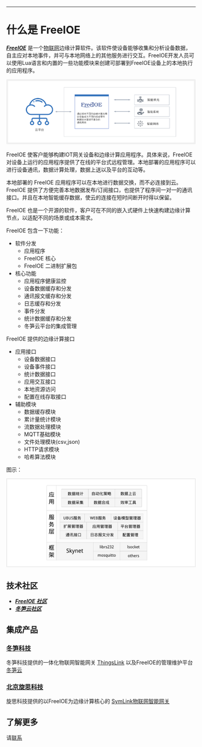 
---

# 什么是 FreeIOE

***[FreeIOE](http://freeioe.org)*** 是一个[物联网](iot.md)边缘计算软件。该软件使设备能够收集和分析设备数据，自主应对本地事件，并可与本地网络上的其他服务进行交互。FreeIOE开发人员可以使用Lua语言和内置的一些功能模块来创建可部署到FreeIOE设备上的本地执行的应用程序。

![arch](images/arch.png)

FreeIOE 使客户能够构建IOT网关设备和边缘计算应用程序。具体来说，FreeIOE 对设备上运行的应用程序提供了在线的平台式远程管理。本地部署的应用程序可以进行设备通讯，数据计算处理，数据上送以及平台的互动等。

本地部署的 FreeIOE 应用程序可以在本地进行数据交换，而不必连接到云。FreeIOE 提供了方便完善本地数据发布/订阅接口，也提供了程序间一对一的通讯接口。并且在本地智能缓存数据，使云的连接在短时间断开时得以保留。

FreeIOE 也是一个开源的软件，客户可在不同的嵌入式硬件上快速构建边缘计算节点，以适配不同的场景或成本需求。

FreeIOE 包含一下功能：

* 软件分发
  * 应用程序
  * FreeIOE 核心
  * FreeIOE 二进制扩展包
* 核心功能
  * 应用程序健康监控
  * 设备数据缓存和分发
  * 通讯报文缓存和分发
  * 日志缓存和分发
  * 事件分发
  * 统计数据缓存和分发
  * 冬笋云平台的集成管理

FreeIOE 提供的边缘计算接口

* 应用接口
  * 设备数据接口
  * 设备事件接口
  * 统计数据接口
  * 应用交互接口
  * 本地资源访问
  * 配置在线存取接口
* 辅助模块
  * 数据缓存模块
  * 累计量统计模块
  * 流数据处理模块
  * MQTT基础模块
  * 文件处理模块(csv,json)
  * HTTP请求模块
  * 哈希算法模块

图示：

![FreeIOE 组成](images/component.png)

## 技术社区

* ***[FreeIOE 社区](http://freeioe.org)***
* ***[冬笋云社区](http://forum.thingsroot.com)***

## 集成产品

### [冬笋科技](http://www.thingsroot.com)

冬笋科技提供的一体化物联网智能网关 [ThingsLink](https://thingsroot.com/product) 以及FreeIOE的管理维护平台 [冬笋云](https://cloud.thingsroot.com)

### [北京旋思科技](http://www.symid.com)

旋思科技提供的以FreeIOE为边缘计算核心的 [SymLink物联网智能网关](http://symid.com/Hardwares_feature.aspx?nid=206)

## 了解更多

请[联系](mailto:market@freeioe.org)
